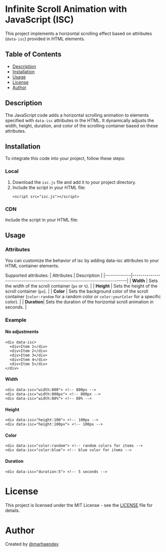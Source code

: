 # Infinite Scroll Animation with JavaScript (ISC)

This project implements a horizontal scrolling effect based on attributes (`data-isc`) provided in HTML elements.

## Table of Contents
- [Description](#description)
- [Installation](#installation)
- [Usage](#usage)
- [License](#license)
- [Author](#author)

## Description
The JavaScript code adds a horizontal scrolling animation to elements specified with `data-isc` attributes in the HTML. It dynamically adjusts the width, height, duration, and color of the scrolling container based on these attributes.

## Installation
To integrate this code into your project, follow these steps:
### Local
1. Download the `isc.js` file and add it to your project directory.
2. Include the script in your HTML file:
   ```
   <script src="isc.js"></script>

### CDN
Include the script in your HTML file:


## Usage
### Attributes
You can customize the behavior of isc by adding data-isc attributes to your HTML container elements.

Supported attributes:
| Attributes  | Description                                                                 |
|-------------|---------------------------------------------------------------------------|
| **Width**   | Sets the width of the scroll container (`px` or `%`).                     |
| **Height**  | Sets the height of the scroll container (`px`).                           |
| **Color**   | Sets the background color of the scroll container (`color:random` for a random color or `color:yourColor` for a specific color). |
| **Duration**| Sets the duration of the horizontal scroll animation in seconds.          |


### Example
#### No adjustments
```
<div data-isc>
  <div>Item 1</div>
  <div>Item 2</div>
  <div>Item 3</div>
  <div>Item 4</div>
  <div>Item 5</div>
</div>
```
#### Width
```
<div data-isc="width:800"> <!-- 800px -->
<div data-isc="width:800px"> <!-- 800px -->
<div data-isc="width:80%"> <!-- 80% -->
```
#### Height
```
<div data-isc="height:100"> <!-- 100px -->
<div data-isc="height:100px"> <!-- 100px -->
```
#### Color
```
<div data-isc="color:random"> <!-- random colors for items -->
<div data-isc="color:blue"> <!-- blue color for items -->
```
#### Duration
```
<div data-isc="duration:5"> <!-- 5 seconds -->
```
# License
This project is licensed under the MIT License - see the [LICENSE](https://github.com/marhaendev/js-isc/tree/master?tab=MIT-1-ov-file)  file for details.

# Author
Created by [@marhaendev](https://github.com/marhaendev)

